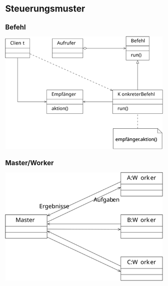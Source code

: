 # Steuerungsmuster

## Befehl

![Befehl UML Diagramm](../assets/swt/uml/command.svg)

## Master/Worker

![Master/Worker UML Diagramm](../assets/swt/uml/master-worker.svg)

